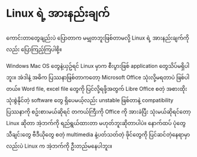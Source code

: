 # Linux ရဲ့ အားနည်းချက်

ကောင်းတာတွေချည်းပဲ ပြောတာက မမျှတဘူးဖြစ်တာမလို့ Linux ရဲ့ အားနည်းချက်ကိုလည်း ပြောကြည့်ကြပါစို့။

Windows Mac OS တွေနဲ့ယှဥ်ရင် Linux မှာက စီးပွားဖြစ် application တွေသိပ်မရှိပါဘူး။ အဲဒါနဲ့ အဓိက ပြဿနာဖြစ်တာကတော့ Microsoft Office သုံးလို့မရတာပဲ ဖြစ်ပါတယ်။ Word file, excel file တွေကို ပြင်လို့ရဖို့အတွက် Libre Office စတဲ့ အစားထိုးသုံးစွဲနိုင်တဲ့ software တွေ ရှိပေမယ့်လည်း unstable ဖြစ်တာနဲ့ compatibility ပြဿနာကို စဥ်းစားမယ်ဆိုရင် တကယ်ကြီးကို Office ကို အားခဲပြီး သုံးမယ်ဆိုရင်တော့ Linux ဆိုတာ အဲ့ဘက်ကို ရည်ရွယ်ထားတာ မဟုတ်ဘူးဆိုတာပါပဲ။ နောက်ထပ် ပုံတွေ သီချင်းတွေ ဗီဒီယိုတွေ စတဲ့ multimedia နဲ့ပတ်သတ်တဲ့ ဖိုင်တွေကို ပြင်ဆင်တဲ့နေရာမှာလည်းပဲ Linux က အဲ့ဘက်ကို ဦးတည်မနေပါဘူး။
